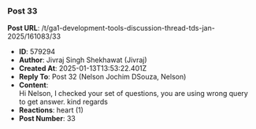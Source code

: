 ### Post 33
**Post URL**: /t/ga1-development-tools-discussion-thread-tds-jan-2025/161083/33
- **ID**: 579294
- **Author**: Jivraj Singh Shekhawat (Jivraj)
- **Created At**: 2025-01-13T13:53:22.401Z
- **Reply To**: Post 32 (Nelson Jochim DSouza, Nelson)
- **Content**:  
  Hi Nelson,
I checked your set of questions, you are using wrong query to get answer.
kind regards
- **Reactions**: heart (1)
- **Post Number**: 33


